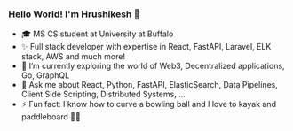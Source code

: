### Hello World! I'm Hrushikesh 👋

- 🎓 MS CS student at University at Buffalo
- ✨ Full stack developer with expertise in React, FastAPI, Laravel, ELK stack, AWS and much more!
- 🌱 I’m currently exploring the world of Web3, Decentralized applications, Go, GraphQL
- 💬 Ask me about React, Python, FastAPI, ElasticSearch, Data Pipelines, Client Side Scripting, Distributed Systems, ...
- ⚡ Fun fact: I know how to curve a bowling ball and I love to kayak and paddleboard 🏄‍♂️
